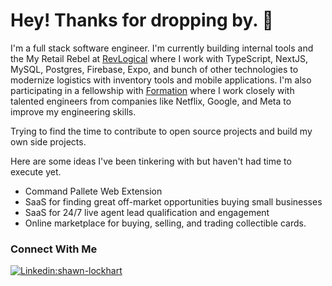 # Hey! Thanks for dropping by. 👋

I'm a full stack software engineer. I'm currently building internal tools and the My Retail Rebel at [RevLogical](https://www.revlogical.com/) where I work with TypeScript, NextJS, MySQL, Postgres, Firebase, Expo, and bunch of other technologies to modernize logistics with inventory tools and mobile applications. I'm also participating in a fellowship with [Formation](https://www.formation.dev) where I work closely with talented engineers from companies like Netflix, Google, and Meta to improve my engineering skills.

Trying to find the time to contribute to open source projects and build my own side projects.


Here are some ideas I've been tinkering with but haven't had time to execute yet.

- Command Pallete Web Extension
- SaaS for finding great off-market opportunities buying small businesses
- SaaS for 24/7 live agent lead qualification and engagement
- Online marketplace for buying, selling, and trading collectible cards.


### Connect With Me
[![Linkedin:shawn-lockhart](https://img.shields.io/badge/-shawn--lockhart-blue?style=flat-square&logo=Linkedin&logoColor=white&link=https://www.linkedin.com/in/shawn-lockhart/)](https://www.linkedin.com/in/shawn-lockhart/)

